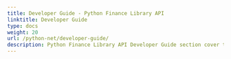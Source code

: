```yaml
---
title: Developer Guide - Python Finance Library API
linktitle: Developer Guide
type: docs
weight: 20
url: /python-net/developer-guide/
description: Python Finance Library API Developer Guide section cover topics relating to working with OFX files, XBRL and iXBRL files.
---
```



